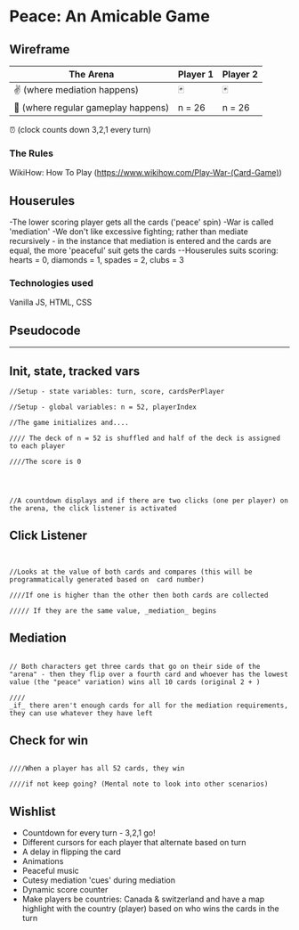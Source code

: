 # Peace: An Amicable Game



## Wireframe


The Arena | Player 1 | Player 2 | 
| ----------- | ----------- | ----------- |
| :v: (where mediation happens)| :black_joker: | :black_joker: |
| :black_square_button: (where regular gameplay happens) | n = 26 | n = 26|
:alarm_clock: (clock counts down 3,2,1 every turn)


### The Rules
WikiHow: How To Play (https://www.wikihow.com/Play-War-(Card-Game))
## Houserules
-The lower scoring player gets all the cards ('peace' spin)
-War is called 'mediation'
-We don't like excessive fighting; rather than mediate recursively - in the instance that mediation is entered and the cards are equal, the more 'peaceful' suit gets the cards 
--Houserules suits scoring: hearts = 0, diamonds = 1, spades = 2, clubs = 3



### Technologies used
Vanilla JS, HTML, CSS


## Pseudocode
----

## Init, state, tracked vars

```
//Setup - state variables: turn, score, cardsPerPlayer

//Setup - global variables: n = 52, playerIndex

//The game initializes and....

//// The deck of n = 52 is shuffled and half of the deck is assigned to each player

////The score is 0




//A countdown displays and if there are two clicks (one per player) on the arena, the click listener is activated

```
## Click Listener
```


//Looks at the value of both cards and compares (this will be programmatically generated based on  card number)

////If one is higher than the other then both cards are collected

///// If they are the same value, _mediation_ begins

```
## Mediation 
``` 

// Both characters get three cards that go on their side of the "arena" - then they flip over a fourth card and whoever has the lowest value (the "peace" variation) wins all 10 cards (original 2 + )

////
_if_ there aren't enough cards for all for the mediation requirements, they can use whatever they have left

``` 

## Check for win
``` 

////When a player has all 52 cards, they win

////if not keep going? (Mental note to look into other scenarios)
``` 

## Wishlist
* Countdown for every turn - 3,2,1 go!
* Different cursors for each player that alternate based on turn
* A delay in flipping the card
* Animations
* Peaceful music
* Cutesy mediation 'cues' during mediation
* Dynamic score counter
* Make players be countries: Canada & switzerland and have a map highlight with the country (player) based on who wins the cards in the turn


